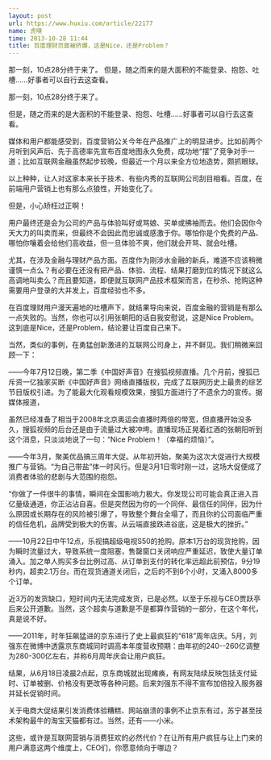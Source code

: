 ```yaml
---
layout: post
url: https://www.huxiu.com/article/22177
name: 虎嗅
time: 2013-10-28 11:44
title: 百度理财页面被挤爆，这是Nice，还是Problem？
---
```

那一刻，10点28分终于来了。 但是，随之而来的是大面积的不能登录、抱怨、吐槽……好事者可以自行去这查看。

那一刻，10点28分终于来了。

但是，随之而来的是大面积的不能登录、抱怨、吐槽……好事者可以自行去这查看。

媒体和用户都能感受到，百度营销公关今年在产品推广上的明显进步。比如前两个月听到风声后、先于高德率先宣布百度地图永久免费，成功地“摆”了竞争对手一道；比如互联网金融虽然起步较晚，但最近一个月以来全方位地造势，颇抓眼球。

以上种种，让人对这家本来长于技术、有些内秀的互联网公司刮目相看。百度，在前端用户营销上也有那么点狼性，开始变化了。

但是，小心矫枉过正啊！

用户最终还是会为公司的产品与体验叫好或骂娘、买单或拂袖而去。他们会因你今天大力的叫卖而来，但最终不会因此而忠诚或感激于你。哪怕你是个免费的产品、哪怕你嚷着会给他们高收益，但一旦体验不爽，他们就会开骂、就会吐槽。

尤其，在涉及金融与理财产品方面。百度作为刚涉水金融的新兵，难道不应该稍微谨慎一点么？有必要在还没有把产品、体验、流程、结果打磨到位的情况下就这么高调地叫卖么？而且要知道，即便就互联网产品技术框架而言，在秒杀、抢购这种需要用户登录的大并发上，百度经验也不多。

在百度理财用户漫天遍地的吐槽声下，就结果导向来说，百度金融的营销是有那么一点失败的。当然，你也可以引用张朝阳的话自我安慰说，这是Nice Problem。这到底是Nice，还是Problem，结论要让百度自己来下。

当然，类似的事例，在勇猛创新激进的互联网公司身上，并不鲜见。我们稍微来回顾一下：

——今年7月12日晚，第二季《中国好声音》在搜狐视频直播。几个月前，搜狐已斥资一亿独家买断《中国好声音》网络直播版权，完成了互联网历史上最贵的综艺节目版权引进。为了能最大化观看规模效果，搜狐方面进行了不遗余力的宣传。据媒体报道，

虽然已经准备了相当于2008年北京奥运会直播时两倍的带宽，但直播开始没多久，搜狐视频的后台还是由于流量过大被冲垮。直播现场正晃着红酒的张朝阳听到这个消息，只淡淡地说了一句：“Nice Problem！（幸福的烦恼）”。

——今年3月，聚美优品搞三周年大促。从年初开始，聚美为这次大促进行大规模推广与营销。“为自己带盐”体一时风行。但是3月1日零时刚一过，这场大促便成了消费者体验的悲剧与大范围的抱怨。

“你做了一件很牛的事情，瞬间在全国影响力极大。你发现公司可能会真正进入百亿量级通道，你正沾沾自喜。但是突然因为你的一个同伴、最信任的同伴，因为什么原因或长期存在的风险被引爆了，导致整个舞台全塌了，而且你的公司面临严重的信任危机，品牌受到极大的伤害。从云端直接跌进谷底，这是极大的挫折。”

——10月22日中午12点，乐视搞超级电视S50的抢购。原本1万台的现货抢购，因为瞬时流量过大，导致系统一度阻塞，售罄窗口关闭响应严重延迟，致使大量订单涌入。加之单人购买多台比例过高、从订单到支付的转化率远超此前预估，9分19秒内，超卖2.1万台。而在现货通道关闭后，之后的不到6个小时，又涌入8000多个订单。

近3万的发货缺口，短时间内无法完成发货，已是必然。以至于乐视与CEO贾跃亭后来公开道歉。当然，这个超卖与道歉是不是都算作营销的一部分，在这个年代，真是说不好。

——2011年，时年狂飙猛进的京东进行了史上最疯狂的“618”周年店庆。5月，刘强东在微博中透露京东商城同时调高本年度营收预期：由年初的240--260亿调整为280-300亿左右，并称6月周年庆会让用户疯狂。

结果，从6月18日凌晨2点起，京东商城就出现瘫痪，有网友陆续反映包括支付延时、订单被删、价格没有更改等各种问题。后来刘强东不得不宣布加倍投入服务器并延长促销时间。

关于电商大促结果引发消费体验糟糕、网站崩溃的事例不止京东有过，苏宁甚至技术架构最牛的淘宝天猫都有过。当然，还有——小米。

这些，或许是互联网营销与消费狂欢的必然代价？在让所有用户疯狂与让上门来的用户满意这两个维度上，CEO们，你愿意倾向于哪边？

